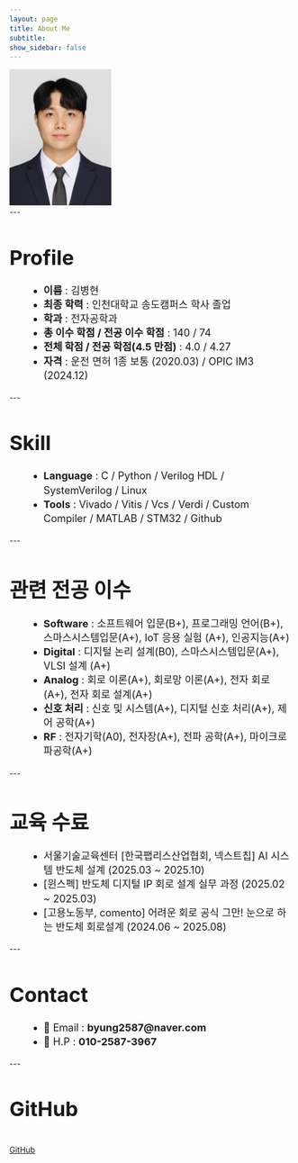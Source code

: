 ```yaml
---
layout: page
title: About Me
subtitle: 
show_sidebar: false
---
```


<div class="has-text-centered">
  <img src="/img/about/profile.jpg" alt="프로필" style="width:36%; height:auto;">
</div>
---
<h1 style="font-size: 36px; font-weight: bold;">Profile</h1>
<ul style="font-size: 18px; line-height: 1.4; margin-left: 30px;">
  <li><strong>이름</strong> : 김병현  </li>
  <li><strong>최종 학력</strong> : 인천대학교 송도캠퍼스 학사 졸업</li>
  <li><strong>학과</strong> : 전자공학과</li>
  <li><strong>총 이수 학점 / 전공 이수 학점</strong> : 140 / 74 </li>
  <li><strong>전체 학점 / 전공 학점(4.5 만점)</strong> : 4.0 / 4.27 </li>
  <li><strong>자격</strong> : 운전 면허 1종 보통 (2020.03) / OPIC IM3 (2024.12) </li>
</ul>
---
<h1 style="font-size: 36px; font-weight: bold;">Skill</h1>
<ul style="font-size: 18px; line-height: 1.4; margin-left: 30px;">
  <li><strong>Language</strong> : C / Python / Verilog HDL / SystemVerilog / Linux  </li>
  <li><strong>Tools</strong> : Vivado / Vitis / Vcs / Verdi / Custom Compiler / MATLAB / STM32 / Github
  </li>
</ul>
---
<h1 style="font-size: 36px; font-weight: bold;">관련 전공 이수</h1>
<ul style="font-size: 18px; line-height: 1.4; margin-left: 30px;">
  <li><strong>Software</strong> : 소프트웨어 입문(B+), 프로그래밍 언어(B+), 스마스시스템입문(A+), IoT 응용 실험 (A+), 인공지능(A+)</li>
  <li><strong>Digital</strong> : 디지털 논리 설계(B0), 스마스시스템입문(A+), VLSI 설계 (A+) </li>
  <li><strong>Analog</strong> : 회로 이론(A+), 회로망 이론(A+), 전자 회로(A+), 전자 회로 설계(A+)</li>
  <li><strong>신호 처리</strong> : 신호 및 시스템(A+), 디지털 신호 처리(A+), 제어 공학(A+)</li>
  <li><strong>RF</strong> : 전자기학(A0), 전자장(A+), 전파 공학(A+), 마이크로파공학(A+)</li>
</ul>
---
<h1 style="font-size: 36px; font-weight: bold;">교육 수료</h1>
<ul style="font-size: 18px; line-height: 1.4; margin-left: 30px;">
  <li>서울기술교육센터 [한국팹리스산업협회, 넥스트칩] AI 시스템 반도체 설계 (2025.03 ~ 2025.10)</li>
  <li>[윈스펙] 반도체 디지털 IP 회로 설계 실무 과정 (2025.02 ~ 2025.03)</li>
  <li>[고용노동부, comento] 어려운 회로 공식 그만! 눈으로 하는 반도체 회로설계 (2024.06 ~ 2025.08)</li>
</ul>
---
<h1 style="font-size: 36px; font-weight: bold;">Contact</h1>
<ul style="font-size: 18px; line-height: 1.4; margin-left: 30px;">
  <li>📧 Email : <strong>byung2587@naver.com</strong></li>
  <li>📱 H.P : <strong>010-2587-3967</strong></li>
</ul>
---
<h1 style="font-size: 36px; font-weight: bold;">GitHub</h1> <br>
<div class="buttons is-centered">
  <a class="button is-dark is-rounded gh-btn"
     href="https://github.com/bhyeon1" target="_blank" rel="noopener">
    <span class="icon"><i class="fab fa-github" aria-hidden="true"></i></span>
    <span>GitHub</span>
  </a>
</div>
